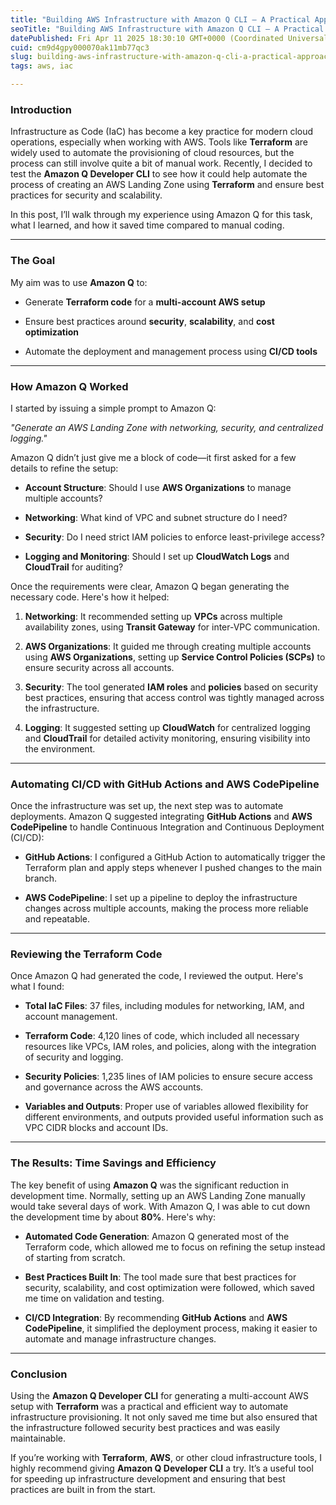 ```yaml
---
title: "Building AWS Infrastructure with Amazon Q CLI – A Practical Approach to Infrastructure as Code (IaC)"
seoTitle: "Building AWS Infrastructure with Amazon Q CLI – A Practical Approach t"
datePublished: Fri Apr 11 2025 18:30:10 GMT+0000 (Coordinated Universal Time)
cuid: cm9d4gpy000070ak11mb77qc3
slug: building-aws-infrastructure-with-amazon-q-cli-a-practical-approach-to-infrastructure-as-code-iac
tags: aws, iac

---
```


### **Introduction**

Infrastructure as Code (IaC) has become a key practice for modern cloud operations, especially when working with AWS. Tools like **Terraform** are widely used to automate the provisioning of cloud resources, but the process can still involve quite a bit of manual work. Recently, I decided to test the **Amazon Q Developer CLI** to see how it could help automate the process of creating an AWS Landing Zone using **Terraform** and ensure best practices for security and scalability.

In this post, I’ll walk through my experience using Amazon Q for this task, what I learned, and how it saved time compared to manual coding.

---

### **The Goal**

My aim was to use **Amazon Q** to:

* Generate **Terraform code** for a **multi-account AWS setup**
    
* Ensure best practices around **security**, **scalability**, and **cost optimization**
    
* Automate the deployment and management process using **CI/CD tools**
    

---

### **How Amazon Q Worked**

I started by issuing a simple prompt to Amazon Q:

*"Generate an AWS Landing Zone with networking, security, and centralized logging."*

Amazon Q didn’t just give me a block of code—it first asked for a few details to refine the setup:

* **Account Structure**: Should I use **AWS Organizations** to manage multiple accounts?
    
* **Networking**: What kind of VPC and subnet structure do I need?
    
* **Security**: Do I need strict IAM policies to enforce least-privilege access?
    
* **Logging and Monitoring**: Should I set up **CloudWatch Logs** and **CloudTrail** for auditing?
    

Once the requirements were clear, Amazon Q began generating the necessary code. Here's how it helped:

1. **Networking**: It recommended setting up **VPCs** across multiple availability zones, using **Transit Gateway** for inter-VPC communication.
    
2. **AWS Organizations**: It guided me through creating multiple accounts using **AWS Organizations**, setting up **Service Control Policies (SCPs)** to ensure security across all accounts.
    
3. **Security**: The tool generated **IAM roles** and **policies** based on security best practices, ensuring that access control was tightly managed across the infrastructure.
    
4. **Logging**: It suggested setting up **CloudWatch** for centralized logging and **CloudTrail** for detailed activity monitoring, ensuring visibility into the environment.
    

---

### **Automating CI/CD with GitHub Actions and AWS CodePipeline**

Once the infrastructure was set up, the next step was to automate deployments. Amazon Q suggested integrating **GitHub Actions** and **AWS CodePipeline** to handle Continuous Integration and Continuous Deployment (CI/CD):

* **GitHub Actions**: I configured a GitHub Action to automatically trigger the Terraform plan and apply steps whenever I pushed changes to the main branch.
    
* **AWS CodePipeline**: I set up a pipeline to deploy the infrastructure changes across multiple accounts, making the process more reliable and repeatable.
    

---

### **Reviewing the Terraform Code**

Once Amazon Q had generated the code, I reviewed the output. Here's what I found:

* **Total IaC Files**: 37 files, including modules for networking, IAM, and account management.
    
* **Terraform Code**: 4,120 lines of code, which included all necessary resources like VPCs, IAM roles, and policies, along with the integration of security and logging.
    
* **Security Policies**: 1,235 lines of IAM policies to ensure secure access and governance across the AWS accounts.
    
* **Variables and Outputs**: Proper use of variables allowed flexibility for different environments, and outputs provided useful information such as VPC CIDR blocks and account IDs.
    

---

### **The Results: Time Savings and Efficiency**

The key benefit of using **Amazon Q** was the significant reduction in development time. Normally, setting up an AWS Landing Zone manually would take several days of work. With Amazon Q, I was able to cut down the development time by about **80%**. Here's why:

* **Automated Code Generation**: Amazon Q generated most of the Terraform code, which allowed me to focus on refining the setup instead of starting from scratch.
    
* **Best Practices Built In**: The tool made sure that best practices for security, scalability, and cost optimization were followed, which saved me time on validation and testing.
    
* **CI/CD Integration**: By recommending **GitHub Actions** and **AWS CodePipeline**, it simplified the deployment process, making it easier to automate and manage infrastructure changes.
    

---

### **Conclusion**

Using the **Amazon Q Developer CLI** for generating a multi-account AWS setup with **Terraform** was a practical and efficient way to automate infrastructure provisioning. It not only saved me time but also ensured that the infrastructure followed security best practices and was easily maintainable.

If you’re working with **Terraform**, **AWS**, or other cloud infrastructure tools, I highly recommend giving **Amazon Q Developer CLI** a try. It’s a useful tool for speeding up infrastructure development and ensuring that best practices are built in from the start.
